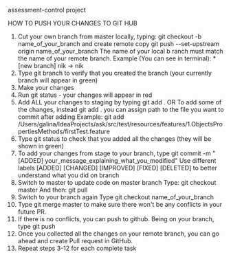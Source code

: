 assessment-control project

HOW TO PUSH YOUR CHANGES TO GIT HUB
1. Cut your own branch from master locally, typing: git checkout -b name_of_your_branch and create remote copy git push --set-upstream origin name_of_your_branch The name of your local b ranch must match the name of your remote branch. Example (You can see in terminal): * [new branch] nik -> nik 
2. Type git branch to verify that you created the branch (your currently branch will appear in green)  
3. Make your changes 
4. Run git status - your changes will appear in red 
5. Add ALL your changes to staging by typing git add . OR To add some of the changes, instead git add . you can assign path to the file you want to commit after adding Example: git add /Users/galina/IdeaProjects/ask/src/test/resources/features/1.ObjectsPropertiesMethods/firstTest.feature 
6. Type git status to check that you added all the changes (they will be shown in green) 
7. To add your changes from stage to your branch, type git commit -m "[ADDED] your_message_explaining_what_you_modified" Use different labels [ADDED] [CHANGED] [IMPROVED] [FIXED] [DELETED] to better understand what you did on branch 
8. Switch to master to update code on master branch Type: git checkout master And then: git pull 
9. Switch to your branch again Type git checkout name_of_your_branch 
10. Type git merge master to make sure there won't be any conflicts in your future PR. 
11. If there is no conflicts, you can push to github. Being on your branch, type git push 
12. Once you collected all the changes on your remote branch, you can go ahead and create Pull request in GitHub. 
13. Repeat steps 3-12 for each complete task 
